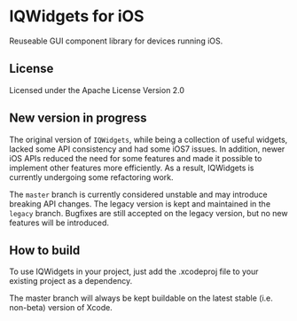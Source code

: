 IQWidgets for iOS
=================

Reuseable GUI component library for devices running iOS.

License
-------

Licensed under the Apache License Version 2.0


New version in progress
-----------------------

The original version of `IQWidgets`, while being a collection of useful widgets, lacked some API consistency and had some iOS7 issues. In addition, newer iOS APIs reduced the need for some features and made it possible to implement other features more efficiently. As a result, IQWidgets is currently undergoing some refactoring work.

The `master` branch is currently considered unstable and may introduce breaking API changes. The legacy version is kept and maintained in the `legacy` branch. Bugfixes are still accepted on the legacy version, but no new features will be introduced.


How to build
------------

To use IQWidgets in your project, just add the .xcodeproj file to your existing project as a dependency. 

The master branch will always be kept buildable on the latest stable (i.e. non-beta) version of Xcode.

